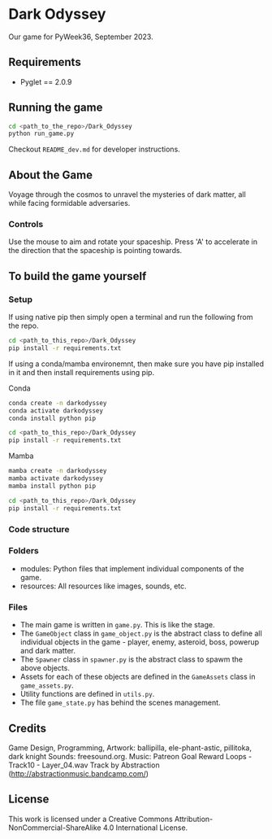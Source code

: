 # Dark Odyssey
Our game for PyWeek36, September 2023.

## Requirements
- Pyglet == 2.0.9

## Running the game
```bash
cd <path_to_the_repo>/Dark_Odyssey
python run_game.py
```

Checkout `README_dev.md` for developer instructions.

## About the Game
Voyage through the cosmos to unravel the mysteries of dark matter, all while facing formidable adversaries.

### Controls
Use the mouse to aim and rotate your spaceship.
Press 'A' to accelerate in the direction that the spaceship is pointing towards.

## To build the game yourself
### Setup
If using native pip then simply open a terminal and run the following from the repo.

```bash
cd <path_to_this_repo>/Dark_Odyssey
pip install -r requirements.txt
```

If using a conda/mamba environemnt, then make sure you have pip installed in it and then install requirements using pip.

Conda
```bash
conda create -n darkodyssey
conda activate darkodyssey
conda install python pip

cd <path_to_this_repo>/Dark_Odyssey
pip install -r requirements.txt
```

Mamba
```bash
mamba create -n darkodyssey
mamba activate darkodyssey
mamba install python pip

cd <path_to_this_repo>/Dark_Odyssey
pip install -r requirements.txt
```

### Code structure

### Folders
- modules: Python files that implement individual components of the game.
- resources: All resources like images, sounds, etc.

### Files
- The main game is written in `game.py`. This is like the stage.   
- The `GameObject` class in `game_object.py` is the abstract class to define all individual objects in the game - player, enemy, asteroid, boss, powerup and dark matter.
- The `Spawner` class in `spawner.py` is the abstract class to spawm the above objects.
- Assets for each of these objects are defined in the `GameAssets` class in `game_assets.py`.  
- Utility functions are defined in `utils.py`.  
- The file `game_state.py` has behind the scenes management.

## Credits
Game Design, Programming, Artwork: ballipilla, ele-phant-astic, pillitoka, dark knight
Sounds: freesound.org. 
Music: Patreon Goal Reward Loops - Track10 - Layer_04.wav Track by Abstraction (http://abstractionmusic.bandcamp.com/)

## License
This work is licensed under a Creative Commons Attribution-NonCommercial-ShareAlike 4.0 International License.